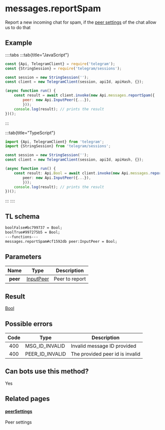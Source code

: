 # messages.reportSpam

Report a new incoming chat for spam, if the [peer settings](https://core.telegram.org/constructor/peerSettings) of the chat allow us to do that

## Example

::::tabs
:::tab{title="JavaScript"}

```js
const {Api, TelegramClient} = require('telegram');
const {StringSession} = require('telegram/sessions');

const session = new StringSession('');
const client = new TelegramClient(session, apiId, apiHash, {});

(async function run() {
    const result = await client.invoke(new Api.messages.reportSpam({
		peer: new Api.InputPeer({...}),
		}));
    console.log(result); // prints the result
})();
```

:::

:::tab{title="TypeScript"}

```ts
import {Api, TelegramClient} from 'telegram';
import {StringSession} from 'telegram/sessions';

const session = new StringSession('');
const client = new TelegramClient(session, apiId, apiHash, {});

(async function run() {
    const result: Api.Bool = await client.invoke(new Api.messages.reportSpam({
		peer: new Api.InputPeer({...}),
		}));
    console.log(result); // prints the result
})();
```

:::
::::

## TL schema

```txt
boolFalse#bc799737 = Bool;
boolTrue#997275b5 = Bool;
---functions---
messages.reportSpam#cf1592db peer:InputPeer = Bool;
```

## Parameters

|   Name   | Type                                                  | Description    |
| :------: | ----------------------------------------------------- | -------------- |
| **peer** | [InputPeer](https://core.telegram.org/type/InputPeer) | Peer to report |

## Result

[Bool](https://core.telegram.org/type/Bool)

## Possible errors

| Code | Type            | Description                     |
| :--: | --------------- | ------------------------------- |
| 400  | MSG_ID_INVALID  | Invalid message ID provided     |
| 400  | PEER_ID_INVALID | The provided peer id is invalid |

## Can bots use this method?

Yes

## Related pages

#### [peerSettings](https://core.telegram.org/constructor/peerSettings)

Peer settings
